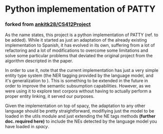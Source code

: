 # Python implemementation of PATTY 
### forked from [ankitk28/CS412Project](https://github.com/ankitk28/CS412Project) 

As the name states, this project is a python implementation of PATTY (ref. to be added). 
While it started as just an adaptation of the already existing implementation to Spanish,
it has evolved in its own, suffering from a lot of refactoring and 
a lot of modifications to overcome some limitations and solve some particular problems 
that deviated the original project from the algorithm descripted in the paper. 

In order to use it, note that the current implementation has just a very simple entity type 
system (the NER tagging provided by the language model, and it's generalization to <ENTITY>). 
This is something to be extended in the future in order to improve the semantic subsumption 
capabilities. However, as we were using it to explore text corpora without having to actually 
perform a proper entity linking, it served our purposes. 

Given the implementation on top of spacy, the adaptation to any other language should be 
pretty straightforward, modifiying just the model to be loaded in the utils module and 
just extending the NE tags methods **(further doc. required here)**
to include the NEs detected by the language model you have loaded in *spacy*. 


